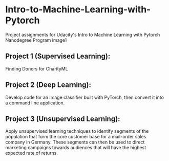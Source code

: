 # Intro-to-Machine-Learning-with-Pytorch
Project assignments for Udacity's Intro to Machine Learning with Pytorch Nanodegree Program image1

## Project 1 (Supervised Learning):
Finding Donors for CharityML

## Project 2 (Deep Learning):
Develop code for an image classifier built with PyTorch, then convert it into a command line application.

## Project 3 (Unsupervised Learning):
Apply unsupervised learning techniques to identify segments of the population that form the core customer base for a mail-order sales company in Germany. These segments can then be used to direct marketing campaigns towards audiences that will have the highest expected rate of returns.
